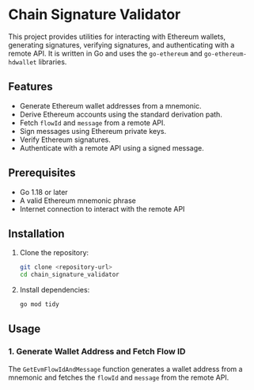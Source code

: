
# Chain Signature Validator

This project provides utilities for interacting with Ethereum wallets, generating signatures, verifying signatures, and authenticating with a remote API. It is written in Go and uses the `go-ethereum` and `go-ethereum-hdwallet` libraries.

## Features

- Generate Ethereum wallet addresses from a mnemonic.
- Derive Ethereum accounts using the standard derivation path.
- Fetch `flowId` and `message` from a remote API.
- Sign messages using Ethereum private keys.
- Verify Ethereum signatures.
- Authenticate with a remote API using a signed message.

## Prerequisites

- Go 1.18 or later
- A valid Ethereum mnemonic phrase
- Internet connection to interact with the remote API

## Installation

1. Clone the repository:

   ```bash
   git clone <repository-url>
   cd chain_signature_validator
   ```
2. Install dependencies:

   ```bash
   go mod tidy
   ```

## Usage

### 1. Generate Wallet Address and Fetch Flow ID

The `GetEvmFlowIdAndMessage` function generates a wallet address from a mnemonic and fetches the `flowId` and `message` from the remote API.
